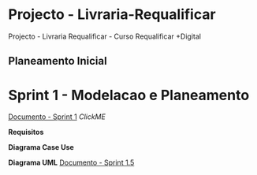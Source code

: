# Projecto - Livraria-Requalificar
Projecto - Livraria Requalificar - Curso Requalificar +Digital

## Planeamento Inicial

# Sprint 1 - Modelacao e Planeamento

[Documento - Sprint 1](Sprints/Sprint_1.md) *ClickME*

**Requisitos**

**Diagrama Case Use**

**Diagrama UML**
[Documento - Sprint 1.5](Sprints/Sprint_1.5.md)
